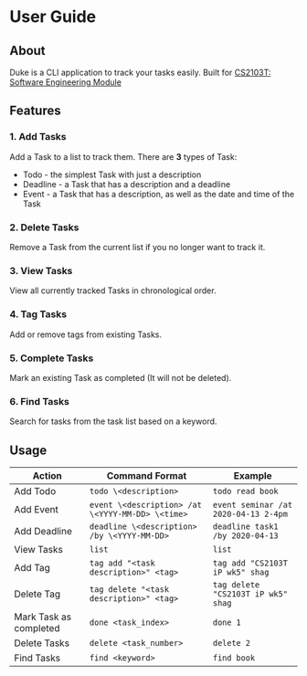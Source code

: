 # User Guide

## About
Duke is a CLI application to track your tasks easily. Built for [CS2103T: Software Engineering Module](https://nus-cs2103-ay2021s2.github.io/website/admin/index.html)

## Features 

### 1. Add Tasks 
 Add a Task to a list to track them. There are **3** types of Task:
 * Todo - the simplest Task with just a description
 * Deadline - a Task that has a description and a deadline
 * Event - a Task that has a description, as well as the date and time of the Task

### 2. Delete Tasks
 Remove a Task from the current list if you no longer want to track it.

### 3. View Tasks
 View all currently tracked Tasks in chronological order.

### 4. Tag Tasks
 Add or remove tags from existing Tasks.

### 5. Complete Tasks
 Mark an existing Task as completed (It will not be deleted).

### 6. Find Tasks
 Search for tasks from the task list based on a keyword.   



## Usage
Action | Command Format | Example 
-------|----------------|---------
Add Todo | `todo \<description>` | `todo read book` | 
Add Event | `event \<description> /at \<YYYY-MM-DD> \<time>`| ```event seminar /at 2020-04-13 2-4pm``` |
Add Deadline | ```deadline \<description> /by \<YYYY-MM-DD>``` | ```deadline task1 /by 2020-04-13``` |
View Tasks | ```list``` | ```list``` | 
Add Tag | `tag add "<task description>" <tag>` | `tag add "CS2103T iP wk5" shag`
Delete Tag | `tag delete "<task description>" <tag>` | `tag delete "CS2103T iP wk5" shag`
Mark Task as completed | ```done <task_index>``` | ```done 1``` |
Delete Tasks | `delete <task_number>`  |  `delete 2` | 
Find Tasks | `find <keyword>`| `find book` | 

